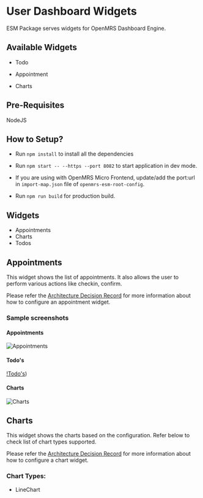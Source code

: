 # User Dashboard Widgets

ESM Package serves widgets for OpenMRS Dashboard Engine.

## Available Widgets

- Todo

- Appointment

- Charts

## Pre-Requisites

NodeJS

## How to Setup?

- Run `npm install` to install all the dependencies

- Run `npm start -- --https --port 8082` to start application in dev mode.

- If you are using with OpenMRS Micro Frontend, update/add the port:url in `import-map.json` file of `openmrs-esm-root-config`.

- Run `npm run build` for production build.

## Widgets

- Appointments
- Charts
- Todos

## Appointments

This widget shows the list of appointments. It also allows the user to perform various actions like checkin, confirm.

Please refer the [Architecture Decision Record](docs/adr-03-appointment-configuration.md) for more information about how to configure an appointment widget.

### Sample screenshots

#### Appointments

![Appointments](./screenshots/appointment.png "Appointments")

#### Todo's

[!Todo's](./screenshots/todo.png "Todo's"))

#### Charts

![Charts](./screenshots/charts.png "Charts")

## Charts

This widget shows the charts based on the configuration. Refer below to check list of chart types supported.

Please refer the [Architecture Decision Record](docs/adr-04-charts-configuration.md) for more information about how to configure a chart widget.

### Chart Types:

- LineChart
